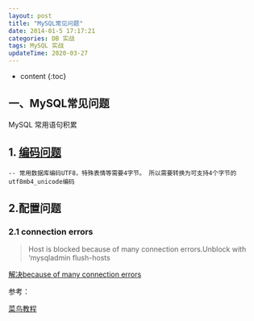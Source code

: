 ```yaml
---
layout: post
title: "MySQL常见问题"
date: 2014-01-5 17:17:21
categories: DB 实战
tags: MySQL 实战
updateTime: 2020-03-27
---
```


* content
{:toc}

## 一、MySQL常见问题

MySQL 常用语句积累

## 1. [编码问题](https://blog.csdn.net/qq_36090463/article/details/82353327)

```mysql
-- 常用数据库编码UTF8，特殊表情等需要4字节。 所以需要转换为可支持4个字节的utf8mb4_unicode编码
```



## 2.配置问题

### 2.1 connection errors

> Host is blocked because of many connection errors.Unblock with ‘mysqladmin flush-hosts

[解决because of many connection errors](https://blog.csdn.net/wzx19840423/article/details/47811421)



参考：

[菜鸟教程](https://www.runoob.com/mysql/mysql-tutorial.html)

